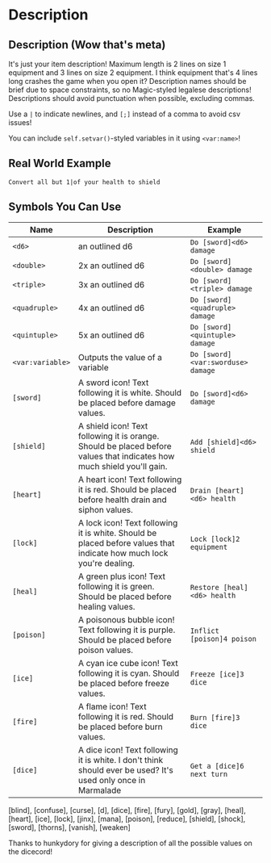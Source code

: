 # Description
## Description (Wow that's meta)
It's just your item description! Maximum length is 2 lines on size 1 equipment and 3 lines on size 2 equipment. I think equipment that's 4 lines long crashes the game when you open it? Description names should be brief due to space constraints, so no Magic-styled legalese descriptions! Descriptions should avoid punctuation when possible, excluding commas.

Use a `|` to indicate newlines, and `[;]` instead of a comma to avoid csv issues!

You can include `self.setvar()`-styled variables in it using `<var:name>`!

## Real World Example
`Convert all but 1|of your health to shield`

## Symbols You Can Use
Name | Description | Example
--- | --- | ---
`<d6>` | an outlined d6 | `Do [sword]<d6> damage`
`<double>` | 2x an outlined d6 | `Do [sword]<double> damage`
`<triple>` | 3x an outlined d6 | `Do [sword]<triple> damage`
`<quadruple>` | 4x an outlined d6 | `Do [sword]<quadruple> damage`
`<quintuple>` | 5x an outlined d6 | `Do [sword]<quintuple> damage`
`<var:variable>` | Outputs the value of a variable | `Do [sword]<var:sworduse> damage`
`[sword]` | A sword icon! Text following it is white. Should be placed before damage values. | `Do [sword]<d6> damage`
`[shield]` | A shield icon! Text following it is orange. Should be placed before values that indicates how much shield you'll gain. | `Add [shield]<d6> shield`
`[heart]` | A heart icon! Text following it is red. Should be placed before health drain and siphon values. | `Drain [heart]<d6> health`
`[lock]` | A lock icon! Text following it is white. Should be placed before values that indicate how much lock you're dealing. | `Lock [lock]2 equipment`
`[heal]` | A green plus icon! Text following it is green. Should be placed before healing values. | `Restore [heal]<d6> health`
`[poison]` | A poisonous bubble icon! Text following it is purple. Should be placed before poison values. | `Inflict [poison]4 poison`
`[ice]` | A cyan ice cube icon! Text following it is cyan. Should be placed before freeze values. | `Freeze [ice]3 dice`
`[fire]` | A flame icon! Text following it is red. Should be placed before burn values. | `Burn [fire]3 dice`
`[dice]` | A dice icon! Text following it is white. I don't think should ever be used? It's used only once in Marmalade | `Get a [dice]6 next turn`

[blind], [confuse], [curse], [d], [dice], [fire], [fury], [gold], [gray], [heal], [heart], [ice], [lock], [jinx], [mana], [poison], [reduce], [shield], [shock], [sword], [thorns], [vanish], [weaken]

Thanks to hunkydory for giving a description of all the possible values on the dicecord!